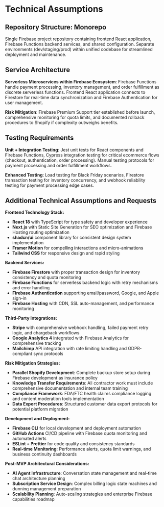 # Technical Assumptions

## Repository Structure: Monorepo

Single Firebase project repository containing frontend React application, Firebase Functions backend services, and shared configuration. Separate environments (dev/staging/prod) within unified codebase for streamlined deployment and maintenance.

## Service Architecture

**Serverless Microservices within Firebase Ecosystem**: Firebase Functions handle payment processing, inventory management, and order fulfillment as discrete serverless functions. Frontend React application connects to Firestore for real-time data synchronization and Firebase Authentication for user management.

**Risk Mitigation**: Firebase Premium Support tier established before launch, comprehensive monitoring for quota limits, and documented rollback procedures to Shopify if complexity outweighs benefits.

## Testing Requirements

**Unit + Integration Testing**: Jest unit tests for React components and Firebase Functions, Cypress integration testing for critical ecommerce flows (checkout, authentication, order processing). Manual testing protocols for payment processing and order fulfillment workflows.

**Enhanced Testing**: Load testing for Black Friday scenarios, Firestore transaction testing for inventory concurrency, and webhook reliability testing for payment processing edge cases.

## Additional Technical Assumptions and Requests

**Frontend Technology Stack:**

- **React 18** with TypeScript for type safety and developer experience
- **Next.js** with Static Site Generation for SEO optimization and Firebase Hosting routing optimization
- **shadcn/ui** component library for consistent design system implementation
- **Framer Motion** for compelling interactions and micro-animations
- **Tailwind CSS** for responsive design and rapid styling

**Backend Services:**

- **Firebase Firestore** with proper transaction design for inventory consistency and quota monitoring
- **Firebase Functions** for serverless backend logic with retry mechanisms and error handling
- **Firebase Authentication** supporting email/password, Google, and Apple sign-in
- **Firebase Hosting** with CDN, SSL auto-management, and performance monitoring

**Third-Party Integrations:**

- **Stripe** with comprehensive webhook handling, failed payment retry logic, and chargeback workflows
- **Google Analytics 4** integrated with Firebase Analytics for comprehensive tracking
- **Mailchimp** API integration with rate limiting handling and GDPR-compliant sync protocols

**Risk Mitigation Strategies:**

- **Parallel Shopify Development**: Complete backup store setup during Firebase development as insurance policy
- **Knowledge Transfer Requirements**: All contractor work must include comprehensive documentation and internal team training
- **Compliance Framework**: FDA/FTC health claims compliance logging and content moderation tools implementation
- **Data Export Procedures**: Structured customer data export protocols for potential platform migration

**Development and Deployment:**

- **Firebase CLI** for local development and deployment automation
- **GitHub Actions** CI/CD pipeline with Firebase quota monitoring and automated alerts
- **ESLint + Prettier** for code quality and consistency standards
- **Real-time Monitoring**: Performance alerts, quota limit warnings, and business continuity dashboards

**Post-MVP Architectural Considerations:**

- **AI Agent Infrastructure**: Conversation state management and real-time chat architecture planning
- **Subscription Service Design**: Complex billing logic state machines and dunning management preparation
- **Scalability Planning**: Auto-scaling strategies and enterprise Firebase capabilities roadmap

